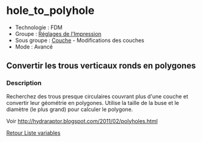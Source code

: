# hole_to_polyhole

* Technologie : FDM
* Groupe : [Réglages de l'Impression](../print_settings/print_settings.md)
* Sous groupe : [Couche](../print_settings/print_settings.md#couche) - Modifications des couches
* Mode : Avancé

## Convertir les trous verticaux ronds  en polygones

### Description

Recherchez des trous presque circulaires couvrant plus d'une couche et convertir leur géométrie en polygones.
Utilise la taille de la buse et le diamètre (le plus grand) pour calculer le polygone.

Voir http://hydraraptor.blogspot.com/2011/02/polyholes.html

[Retour Liste variables](variable_list.md)